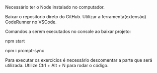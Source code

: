Necessário ter o Node instalado no computador.

Baixar o repositorio direto do GitHub.
Utilizar a ferramenta(extensão) CodeRunner no VSCode.

Comandos a serem executados no console ao baixar projeto:

npm start

npm i prompt-sync

Para executar os exercícios é necessário descomentar a parte que será utilizada.
Utilize Ctrl + Alt + N para rodar o código.
